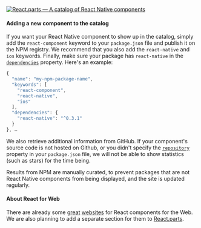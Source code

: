 [![React.parts — A catalog of React Native components](https://gc.david.tools/react-parts.svg)](https://react.parts)

#### Adding a new component to the catalog

If you want your React Native component to show up in the catalog, simply add the `react-component` keyword to your `package.json` file and publish it on the NPM registry. We recommend that you also add the `react-native` and `ios` keywords. Finally, make sure your package has `react-native` in the [`dependencies`](https://docs.npmjs.com/files/package.json#dependencies) property. Here's an example:

```js
{
  "name": "my-npm-package-name",
  "keywords": [
    "react-component",
    "react-native",
    "ios"
  ],
  "dependencies": {
    "react-native": "^0.3.1"
  }
}, …
```

We also retrieve additional information from GitHub. If your component's source code is not hosted on Github, or you didn't specify the [`repository`](https://docs.npmjs.com/files/package.json#repository) property in your `package.json` file, we will not be able to show statistics (such as stars) for the time being.

Results from NPM are manually curated, to prevent packages that are not React Native components from being displayed, and the site is updated regularly.

#### About React for Web

There are already some [great](http://react-components.com/) [websites](http://www.reactjsx.com/) for React components for the Web. We are also planning to add a separate section for them to [React.parts](https://react.parts).
